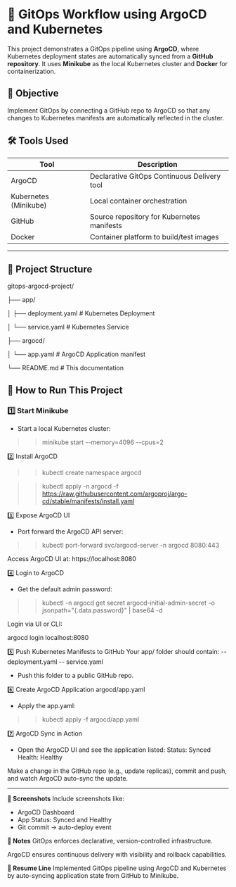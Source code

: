 # 🚀 GitOps Workflow using ArgoCD and Kubernetes

This project demonstrates a GitOps pipeline using **ArgoCD**, where Kubernetes deployment states are automatically synced from a **GitHub repository**. It uses **Minikube** as the local Kubernetes cluster and **Docker** for containerization.

## 📌 Objective

Implement GitOps by connecting a GitHub repo to ArgoCD so that any changes to Kubernetes manifests are automatically reflected in the cluster.

## 🛠 Tools Used

| Tool     | Description                                  |
|----------|----------------------------------------------|
| ArgoCD   | Declarative GitOps Continuous Delivery tool  |
| Kubernetes (Minikube) | Local container orchestration |
| GitHub   | Source repository for Kubernetes manifests   |
| Docker   | Container platform to build/test images      |

---

## 🧱 Project Structure

gitops-argocd-project/

├── app/

│ ├── deployment.yaml # Kubernetes Deployment

│ └── service.yaml # Kubernetes Service

├── argocd/

│ └── app.yaml # ArgoCD Application manifest

└── README.md # This documentation

## 🚀 How to Run This Project

### 1️⃣ Start Minikube

- Start a local Kubernetes cluster:

>> minikube start --memory=4096 --cpus=2

2️⃣ Install ArgoCD

>> kubectl create namespace argocd

>> kubectl apply -n argocd -f https://raw.githubusercontent.com/argoproj/argo-cd/stable/manifests/install.yaml

3️⃣ Expose ArgoCD UI
- Port forward the ArgoCD API server:
>>kubectl port-forward svc/argocd-server -n argocd 8080:443

Access ArgoCD UI at: https://localhost:8080

4️⃣ Login to ArgoCD
- Get the default admin password:

>> kubectl -n argocd get secret argocd-initial-admin-secret -o jsonpath="{.data.password}" | base64 -d

Login via UI or CLI:

argocd login localhost:8080

5️⃣ Push Kubernetes Manifests to GitHub
Your app/ folder should contain:
-- deployment.yaml
-- service.yaml

- Push this folder to a public GitHub repo.

6️⃣ Create ArgoCD Application
argocd/app.yaml

- Apply the app.yaml:
>> kubectl apply -f argocd/app.yaml

7️⃣ ArgoCD Sync in Action
- Open the ArgoCD UI and see the application listed:
Status: Synced
Health: Healthy

Make a change in the GitHub repo (e.g., update replicas), commit and push, and watch ArgoCD auto-sync the update.

-----------------------------------------------------------------------------------------------------------------------------------------

**📸 Screenshots**
Include screenshots like:

- ArgoCD Dashboard
- App Status: Synced and Healthy
- Git commit → auto-deploy event

**💬 Notes**
GitOps enforces declarative, version-controlled infrastructure.

ArgoCD ensures continuous delivery with visibility and rollback capabilities.

**📄 Resume Line**
Implemented GitOps pipeline using ArgoCD and Kubernetes by auto-syncing application state from GitHub to Minikube.
